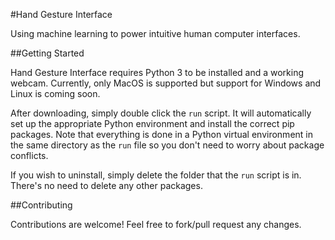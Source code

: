 #Hand Gesture Interface

Using machine learning to power intuitive human computer interfaces.

##Getting Started

Hand Gesture Interface requires Python 3 to be installed and a working webcam. Currently, only MacOS is supported but support for Windows and Linux is coming soon.

After downloading, simply double click the ```run``` script. It will automatically set up the appropriate Python environment and install the correct pip packages. Note that everything is done in a Python virtual environment in the same directory as the ```run``` file so you don't need to worry about package conflicts.

If you wish to uninstall, simply delete the folder that the ```run``` script is in. There's no need to delete any other packages.

##Contributing

Contributions are welcome! Feel free to fork/pull request any changes.
